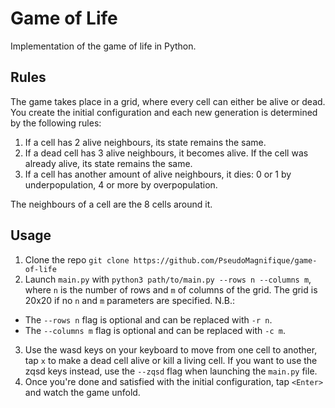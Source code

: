 # Game of Life

Implementation of the game of life in Python.

## Rules

The game takes place in a grid, where every cell can either be alive or dead. You create the initial configuration and each new generation is determined by the following rules:
1. If a cell has 2 alive neighbours, its state remains the same.
2. If a dead cell has 3 alive neighbours, it becomes alive. If the cell was already alive, its state remains the same.
3. If a cell has another amount of alive neighbours, it dies: 0 or 1 by underpopulation, 4 or more by overpopulation.

The neighbours of a cell are the 8 cells around it.

## Usage

1. Clone the repo
`git clone https://github.com/PseudoMagnifique/game-of-life`
2. Launch `main.py` with `python3 path/to/main.py --rows n --columns m`, where `n` is the number of rows and `m` of columns of the grid. The grid is 20x20 if no `n` and `m` parameters are specified.
N.B.:
- The `--rows n` flag is optional and can be replaced with `-r n`.
- The `--columns m` flag is optional and can be replaced with `-c m`.
3. Use the wasd keys on your keyboard to move from one cell to another, tap `x` to make a dead cell alive or kill a living cell. If you want to use the zqsd keys instead, use the `--zqsd` flag when launching the `main.py` file.
4. Once you're done and satisfied with the initial configuration, tap `<Enter>` and watch the game unfold.